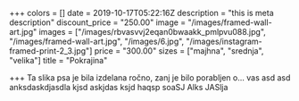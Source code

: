 +++
colors = []
date = 2019-10-17T05:22:16Z
description = "this is meta description"
discount_price = "250.00"
image = "/images/framed-wall-art.jpg"
images = ["/images/rbvasvvj2eqan0bwaakk_pmlpvu088.jpg", "/images/framed-wall-art.jpg", "/images/6.jpg", "/images/instagram-framed-print-2_3.jpg"]
price = "300.00"
sizes = ["majhna", "srednja", "velika"]
title = "Pokrajina"

+++
Ta slika psa je bila izdelana ročno, zanj je bilo porabljen o... vas  asd asd anksdaskdjasdla kjsd askjdas ksjd haqsp soaSJ Alks JASlja